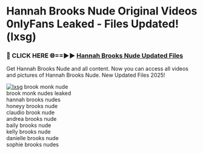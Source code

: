 # Hannah Brooks Nude Original Videos 0nlyFans Leaked - Files Updated! (lxsg)

<h3>🔴 CLICK HERE 🌐==►► <a href="https://tinyurl.com/yrmya6cz" rel="nofollow">Hannah Brooks Nude Updated Files</a></h3>

Get Hannah Brooks Nude and all content. Now you can access all videos and pictures of Hannah Brooks Nude. New Updated Files 2025!

[![lxsg](https://i.imgur.com/FMdXYCs.gif)](https://tinyurl.com/yrmya6cz)
brook monk nude<br>
brook monk nudes leaked<br>
hannah brooks nudes<br>
honeyy brooks nude<br>
claudio brook nude<br>
andrea brooks nude<br>
baily brooks nude<br>
kelly brooks nude<br>
danielle brooks nude<br>
sophie brooks nudes